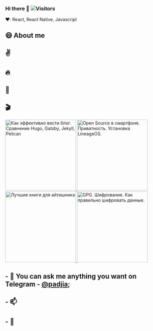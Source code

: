 ### Hi there 👋 ![Visitors](https://visitor-badge.glitch.me/badge?page_id=merlinov) 

<!--
**Merlinov/Merlinov** is a ✨ _special_ ✨ repository because its `README.md` (this file) appears on your GitHub profile.

Here are some ideas to get you started:

- 🔭 I’m currently working on ...
- 🌱 I’m currently learning ...
- 👯 I’m looking to collaborate on ...
- 🤔 I’m looking for help with ...
- 💬 Ask me about ...
- 📫 How to reach me: ...
- 😄 Pronouns: ...
- ⚡ Fun fact: ...
-->
 

❤️: React, React Native, Javascript

## 😄 About me 

## ✌️ 

## 🔥

## 🎥

## 🎬 
<span>
  <a href="https://youtu.be/mpwxguP_H5E">
    <img src="https://img.youtube.com/vi/mpwxguP_H5E/0.jpg" alt="Как эффективно вести блог. Сравнение Hugo, Gatsby, Jekyll, Pelican" height="225px">
  </a>
</span>
<span>  
  <a href="https://youtu.be/Kk_bn04UQCM">
    <img src="https://img.youtube.com/vi/Kk_bn04UQCM/0.jpg" alt="Open Source в смартфоне. Приватность. Установка LineageOS." height="225px">
  </a>
</span>
<span>  
  <a href="https://youtu.be/uSUc18yF8vk">
    <img src="https://img.youtube.com/vi/uSUc18yF8vk/0.jpg" alt="Лучшие книги для айтишника" height="225px">
  </a>
</span>
<span>  
  <a href="https://youtu.be/2CwsoGw2coc">
    <img src="https://img.youtube.com/vi/2CwsoGw2coc/0.jpg" alt="GPG. Шифрование. Как правильно шифровать данные." height="225px">
  </a>
</span>

## - 💬 You can ask me anything you want on Telegram - [@padjia](https://t.me/padjia);
## - 📫 
## - 📝 


